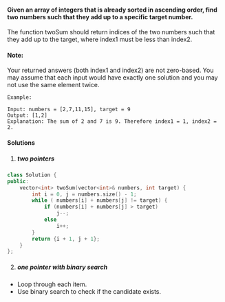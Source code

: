 #### Given an array of integers that is already sorted in ascending order, find two numbers such that they add up to a specific target number.

The function twoSum should return indices of the two numbers such that they add up to the target, where index1 must be less than index2.

#### Note:

Your returned answers (both index1 and index2) are not zero-based.
You may assume that each input would have exactly one solution and you may not use the same element twice.

```
Example:

Input: numbers = [2,7,11,15], target = 9
Output: [1,2]
Explanation: The sum of 2 and 7 is 9. Therefore index1 = 1, index2 = 2.
```

#### Solutions

1. ##### two pointers

```cpp
class Solution {
public:
    vector<int> twoSum(vector<int>& numbers, int target) {
        int i = 0, j = numbers.size() - 1;
        while ( numbers[i] + numbers[j] != target) {
            if (numbers[i] + numbers[j] > target)
                j--;
            else
                i++;
        }
        return {i + 1, j + 1};
    }
};
```

2. ##### one pointer with binary search

- Loop through each item.
- Use binary search to check if the candidate exists.